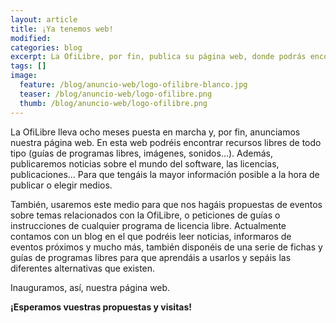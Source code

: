 ```yaml
---
layout: article
title: ¡Ya tenemos web!
modified:
categories: blog
excerpt: La OfiLibre, por fin, publica su página web, donde podrás encontrar gran cantidad de resursos libres.
tags: []
image:
  feature: /blog/anuncio-web/logo-ofilibre-blanco.jpg
  teaser: /blog/anuncio-web/logo-ofilibre.png
  thumb: /blog/anuncio-web/logo-ofilibre.png
---
```



La OfiLibre lleva ocho meses puesta en marcha y, por fin, anunciamos nuestra página web. En esta web podréis encontrar recursos libres de todo tipo (guías de programas libres, imágenes, sonidos...). Además, publicaremos noticias sobre el mundo del software, las licencias, publicaciones... Para que tengáis la mayor información posible a la hora de publicar o elegir medios.

También, usaremos este medio para que nos hagáis propuestas de eventos sobre temas relacionados con la OfiLibre, o peticiones de guías o instrucciones de cualquier programa de licencia libre. Actualmente contamos con un blog en el que podréis leer noticias, informaros de eventos próximos y mucho más, también disponéis de una serie de fichas y guías de programas libres para que aprendáis a usarlos y sepáis las diferentes alternativas que existen.

Inauguramos, así, nuestra página web.

**¡Esperamos vuestras propuestas y visitas!**